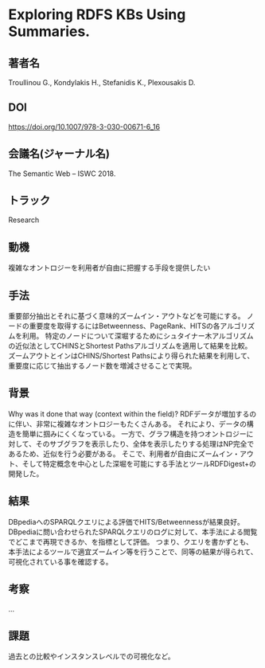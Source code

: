 # Exploring RDFS KBs Using Summaries.
## 著者名
Troullinou G., Kondylakis H., Stefanidis K., Plexousakis D.
## DOI
https://doi.org/10.1007/978-3-030-00671-6_16
## 会議名(ジャーナル名)                 
The Semantic Web – ISWC 2018.
## トラック
Research
## 動機
複雑なオントロジーを利用者が自由に把握する手段を提供したい
## 手法
重要部分抽出とそれに基づく意味的ズームイン・アウトなどを可能にする。
ノードの重要度を取得するにはBetweenness、PageRank、HITSの各アルゴリズムを利用。
特定のノードについて深堀するためにシュタイナー木アルゴリズムの近似法としてCHINSとShortest Pathsアルゴリズムを適用して結果を比較。
ズームアウトとインはCHINS/Shortest Pathsにより得られた結果を利用して、重要度に応じて抽出するノード数を増減させることで実現。
## 背景
Why was it done that way (context within the field)?
RDFデータが増加するのに伴い、非常に複雑なオントロジーもたくさんある。
それにより、データの構造を簡単に掴みにくくなっている。
一方で、グラフ構造を持つオントロジーに対して、そのサブグラフを表示したり、全体を表示したりする処理はNP完全であるため、近似を行う必要がある。
そこで、利用者が自由にズームイン・アウト、そして特定概念を中心とした深堀を可能にする手法とツールRDFDigest+の開発した。
## 結果
DBpediaへのSPARQLクエリによる評価でHITS/Betweennessが結果良好。
DBpediaに問い合わせられたSPARQLクエリのログに対して、本手法による閲覧でどこまで再現できるか、を指標として評価。
つまり、クエリを書かずとも、本手法によるツールで適宜ズームイン等を行うことで、同等の結果が得られて、可視化されている事を確認する。
## 考察
...
## 課題
過去との比較やインスタンスレベルでの可視化など。
